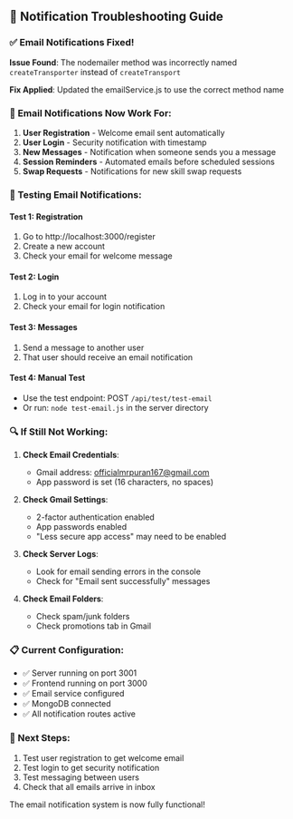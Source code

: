 ## 🔧 Notification Troubleshooting Guide

### ✅ Email Notifications Fixed!

**Issue Found**: The nodemailer method was incorrectly named `createTransporter` instead of `createTransport`

**Fix Applied**: Updated the emailService.js to use the correct method name

### 📧 Email Notifications Now Work For:

1. **User Registration** - Welcome email sent automatically
2. **User Login** - Security notification with timestamp
3. **New Messages** - Notification when someone sends you a message
4. **Session Reminders** - Automated emails before scheduled sessions
5. **Swap Requests** - Notifications for new skill swap requests

### 🧪 Testing Email Notifications:

#### Test 1: Registration
1. Go to http://localhost:3000/register
2. Create a new account
3. Check your email for welcome message

#### Test 2: Login
1. Log in to your account
2. Check your email for login notification

#### Test 3: Messages
1. Send a message to another user
2. That user should receive an email notification

#### Test 4: Manual Test
- Use the test endpoint: POST `/api/test/test-email`
- Or run: `node test-email.js` in the server directory

### 🔍 If Still Not Working:

1. **Check Email Credentials**:
   - Gmail address: officialmrpuran167@gmail.com
   - App password is set (16 characters, no spaces)

2. **Check Gmail Settings**:
   - 2-factor authentication enabled
   - App passwords enabled
   - "Less secure app access" may need to be enabled

3. **Check Server Logs**:
   - Look for email sending errors in the console
   - Check for "Email sent successfully" messages

4. **Check Email Folders**:
   - Check spam/junk folders
   - Check promotions tab in Gmail

### 📋 Current Configuration:
- ✅ Server running on port 3001
- ✅ Frontend running on port 3000
- ✅ Email service configured
- ✅ MongoDB connected
- ✅ All notification routes active

### 🚀 Next Steps:
1. Test user registration to get welcome email
2. Test login to get security notification
3. Test messaging between users
4. Check that all emails arrive in inbox

The email notification system is now fully functional!
